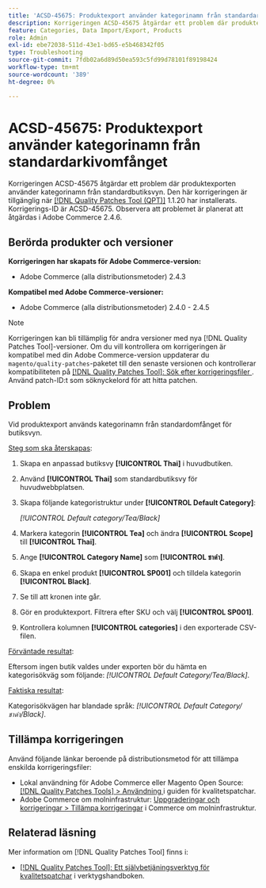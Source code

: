 ```yaml
---
title: 'ACSD-45675: Produktexport använder kategorinamn från standardarkivomfånget'
description: Korrigeringen ACSD-45675 åtgärdar ett problem där produktexporten använder kategorinamn från standardbutiksvyn. Den här korrigeringen är tillgänglig när [QPT-verktyget (Quality Patches Tool)](https://experienceleague.adobe.com/sv/docs/commerce-operations/tools/quality-patches-tool/quality-patches-tool-to-self-serve-quality-patches) 1.1.20 är installerat. Korrigerings-ID är ACSD-45675. Observera att problemet är planerat att åtgärdas i Adobe Commerce 2.4.6.
feature: Categories, Data Import/Export, Products
role: Admin
exl-id: ebe72038-511d-43e1-bd65-e5b468342f05
type: Troubleshooting
source-git-commit: 7fdb02a6d89d50ea593c5fd99d78101f89198424
workflow-type: tm+mt
source-wordcount: '389'
ht-degree: 0%

---
```


# ACSD-45675: Produktexport använder kategorinamn från standardarkivomfånget

Korrigeringen ACSD-45675 åtgärdar ett problem där produktexporten använder kategorinamn från standardbutiksvyn. Den här korrigeringen är tillgänglig när [[!DNL Quality Patches Tool (QPT)]](https://experienceleague.adobe.com/sv/docs/commerce-operations/tools/quality-patches-tool/quality-patches-tool-to-self-serve-quality-patches) 1.1.20 har installerats. Korrigerings-ID är ACSD-45675. Observera att problemet är planerat att åtgärdas i Adobe Commerce 2.4.6.

## Berörda produkter och versioner

**Korrigeringen har skapats för Adobe Commerce-version:**

* Adobe Commerce (alla distributionsmetoder) 2.4.3

**Kompatibel med Adobe Commerce-versioner:**

* Adobe Commerce (alla distributionsmetoder) 2.4.0 - 2.4.5

>[!NOTE]
>
>Korrigeringen kan bli tillämplig för andra versioner med nya [!DNL Quality Patches Tool]-versioner. Om du vill kontrollera om korrigeringen är kompatibel med din Adobe Commerce-version uppdaterar du `magento/quality-patches`-paketet till den senaste versionen och kontrollerar kompatibiliteten på [[!DNL Quality Patches Tool]: Sök efter korrigeringsfiler ](https://experienceleague.adobe.com/tools/commerce-quality-patches/index.html?lang=sv-SE). Använd patch-ID:t som söknyckelord för att hitta patchen.

## Problem

Vid produktexport används kategorinamn från standardomfånget för butiksvyn.

<u>Steg som ska återskapas</u>:

1. Skapa en anpassad butiksvy **[!UICONTROL Thai]** i huvudbutiken.
1. Använd **[!UICONTROL Thai]** som standardbutiksvy för huvudwebbplatsen.
1. Skapa följande kategoristruktur under **[!UICONTROL Default Category]**:

   *[!UICONTROL Default category/Tea/Black]*

1. Markera kategorin **[!UICONTROL Tea]** och ändra **[!UICONTROL Scope]** till **[!UICONTROL Thai]**.
1. Ange **[!UICONTROL Category Name]** som **[!UICONTROL ชาดำ]**.
1. Skapa en enkel produkt **[!UICONTROL SP001]** och tilldela kategorin **[!UICONTROL Black]**.
1. Se till att kronen inte går.
1. Gör en produktexport. Filtrera efter SKU och välj **[!UICONTROL SP001]**.
1. Kontrollera kolumnen **[!UICONTROL categories]** i den exporterade CSV-filen.

<u>Förväntade resultat</u>:

Eftersom ingen butik valdes under exporten bör du hämta en kategorisökväg som följande: *[!UICONTROL Default Category/Tea/Black]*.

<u>Faktiska resultat</u>:

Kategorisökvägen har blandade språk: *[!UICONTROL Default Category/ชาดำ/Black]*.

## Tillämpa korrigeringen

Använd följande länkar beroende på distributionsmetod för att tillämpa enskilda korrigeringsfiler:

* Lokal användning för Adobe Commerce eller Magento Open Source: [[!DNL Quality Patches Tools] > Användning ](/help/tools/quality-patches-tool/usage.md) i guiden för kvalitetspatchar.
* Adobe Commerce om molninfrastruktur: [Uppgraderingar och korrigeringar > Tillämpa korrigeringar](https://experienceleague.adobe.com/docs/commerce-cloud-service/user-guide/develop/upgrade/apply-patches.html?lang=sv-SE) i Commerce om molninfrastruktur.

## Relaterad läsning

Mer information om [!DNL Quality Patches Tool] finns i:

* [[!DNL Quality Patches Tool]: Ett självbetjäningsverktyg för kvalitetspatchar](/help/tools/quality-patches-tool/quality-patches-tool-to-self-serve-quality-patches.md) i verktygshandboken.
